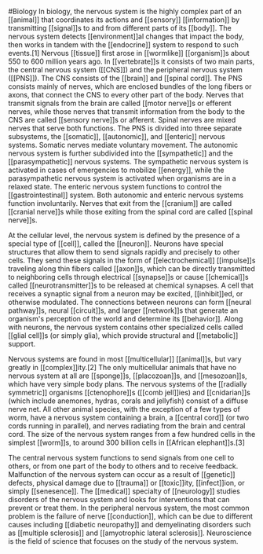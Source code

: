 #Biology 
In biology, the nervous system is the highly complex part of an [[animal]] that coordinates its actions and [[sensory]] [[information]] by transmitting [[signal]]s to and from different parts of its [[body]]. The nervous system detects [[environment]]al changes that impact the body, then works in tandem with the [[endocrine]] system to respond to such events.[1] Nervous [[tissue]] first arose in [[wormlike]] [[organism]]s about 550 to 600 million years ago. In [[vertebrate]]s it consists of two main parts, the central nervous system ([[CNS]]) and the peripheral nervous system ([[PNS]]). The CNS consists of the [[brain]] and [[spinal cord]]. The PNS consists mainly of nerves, which are enclosed bundles of the long fibers or axons, that connect the CNS to every other part of the body. Nerves that transmit signals from the brain are called [[motor nerve]]s or efferent nerves, while those nerves that transmit information from the body to the CNS are called [[sensory nerve]]s or afferent. Spinal nerves are mixed nerves that serve both functions. The PNS is divided into three separate subsystems, the [[somatic]], [[autonomic]], and [[enteric]] nervous systems. Somatic nerves mediate voluntary movement. The autonomic nervous system is further subdivided into the [[sympathetic]] and the [[parasympathetic]] nervous systems. The sympathetic nervous system is activated in cases of emergencies to mobilize [[energy]], while the parasympathetic nervous system is activated when organisms are in a relaxed state. The enteric nervous system functions to control the [[gastrointestinal]] system. Both autonomic and enteric nervous systems function involuntarily. Nerves that exit from the [[cranium]] are called [[cranial nerve]]s while those exiting from the spinal cord are called [[spinal nerve]]s.

At the cellular level, the nervous system is defined by the presence of a special type of [[cell]], called the [[neuron]]. Neurons have special structures that allow them to send signals rapidly and precisely to other cells. They send these signals in the form of [[electrochemical]] [[impulse]]s traveling along thin fibers called [[axon]]s, which can be directly transmitted to neighboring cells through electrical [[synapse]]s or cause [[chemical]]s called [[neurotransmitter]]s to be released at chemical synapses. A cell that receives a synaptic signal from a neuron may be excited, [[inhibit]]ed, or otherwise modulated. The connections between neurons can form [[neural pathway]]s, neural [[circuit]]s, and larger [[network]]s that generate an organism's perception of the world and determine its [[behavior]]. Along with neurons, the nervous system contains other specialized cells called [[glial cell]]s (or simply glia), which provide structural and [[metabolic]] support.

Nervous systems are found in most [[multicellular]] [[animal]]s, but vary greatly in [[complex]]ity.[2] The only multicellular animals that have no nervous system at all are [[sponge]]s, [[placozoan]]s, and [[mesozoan]]s, which have very simple body plans. The nervous systems of the [[radially symmetric]] organisms [[ctenophore]]s ([[comb jell]]ies) and [[cnidarian]]s (which include anemones, hydras, corals and jellyfish) consist of a diffuse nerve net. All other animal species, with the exception of a few types of worm, have a nervous system containing a brain, a [[central cord]] (or two cords running in parallel), and nerves radiating from the brain and central cord. The size of the nervous system ranges from a few hundred cells in the simplest [[worm]]s, to around 300 billion cells in [[African elephant]]s.[3]

The central nervous system functions to send signals from one cell to others, or from one part of the body to others and to receive feedback. Malfunction of the nervous system can occur as a result of [[genetic]] defects, physical damage due to [[trauma]] or [[toxic]]ity, [[infect]]ion, or simply [[senesence]]. The [[medical]] specialty of [[neurology]] studies disorders of the nervous system and looks for interventions that can prevent or treat them. In the peripheral nervous system, the most common problem is the failure of nerve [[conduction]], which can be due to different causes including [[diabetic neuropathy]] and demyelinating disorders such as [[multiple sclerosis]] and [[amyotrophic lateral sclerosis]]. Neuroscience is the field of science that focuses on the study of the nervous system.